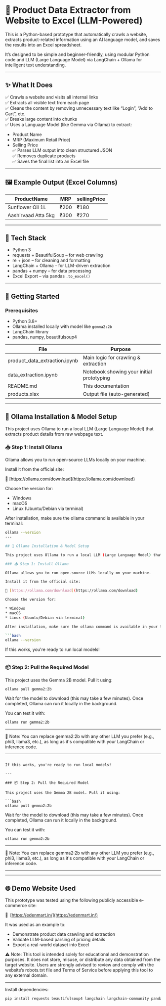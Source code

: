 # 🛒 Product Data Extractor from Website to Excel (LLM-Powered)

This is a Python-based prototype that automatically crawls a website, extracts product-related information using an AI language model, and saves the results into an Excel spreadsheet.

It’s designed to be simple and beginner-friendly, using modular Python code and LLM (Large Language Model) via LangChain + Ollama for intelligent text understanding.

---

## ✨ What It Does

✅ Crawls a website and visits all internal links  
✅ Extracts all visible text from each page  
✅ Cleans the content by removing unnecessary text like “Login”, “Add to Cart”, etc.  
✅ Breaks large content into chunks  
✅ Uses a Language Model (like Gemma via Ollama) to extract:
- Product Name
- MRP (Maximum Retail Price)
- Selling Price  
✅ Parses LLM output into clean structured JSON  
✅ Removes duplicate products  
✅ Saves the final list into an Excel file

---

## 🖼️ Example Output (Excel Columns)

| ProductName         | MRP    | sellingPrice |
|---------------------|--------|---------------|
| Sunflower Oil 1L    | ₹200   | ₹180          |
| Aashirvaad Atta 5kg | ₹300   | ₹270          |

---

## 🧠 Tech Stack

- Python 3
- requests + BeautifulSoup – for web crawling
- re + json – for cleaning and formatting
- LangChain + Ollama – for LLM-driven extraction
- pandas + numpy – for data processing
- Excel Export – via pandas `.to_excel()`

---

## 🚀 Getting Started

### Prerequisites

- Python 3.8+
- Ollama installed locally with model like `gemma2:2b`
- LangChain library
- pandas, numpy, beautifulsoup4


| File              | Purpose                              |
| ----------------- | ------------------------------------ |
| product_data_extraction.ipynb           | Main logic for crawling & extraction |
|data_extraction.ipynb |  Notebook showing your initial prototyping|
| README.md         | This documentation                   |
| products.xlsx | Output file (auto-generated)         |


---

## 🧠 Ollama Installation & Model Setup

This project uses Ollama to run a local LLM (Large Language Model) that extracts product details from raw webpage text.

### 📥 Step 1: Install Ollama

Ollama allows you to run open-source LLMs locally on your machine.

Install it from the official site:

🔗 [https://ollama.com/download](https://ollama.com/download)

Choose the version for:

* Windows
* macOS
* Linux (Ubuntu/Debian via terminal)

After installation, make sure the ollama command is available in your terminal:

```bash
ollama --version
---

## 🧠 Ollama Installation & Model Setup

This project uses Ollama to run a local LLM (Large Language Model) that extracts product details from raw webpage text.

### 📥 Step 1: Install Ollama

Ollama allows you to run open-source LLMs locally on your machine.

Install it from the official site:

🔗 [https://ollama.com/download](https://ollama.com/download)

Choose the version for:

* Windows
* macOS
* Linux (Ubuntu/Debian via terminal)

After installation, make sure the ollama command is available in your terminal:

```bash
ollama --version
```

If this works, you're ready to run local models!

---

### 📦 Step 2: Pull the Required Model

This project uses the Gemma 2B model. Pull it using:

```bash
ollama pull gemma2:2b
```

Wait for the model to download (this may take a few minutes). Once completed, Ollama can run it locally in the background.

You can test it with:

```bash
ollama run gemma2:2b
```

---

📝 Note:
You can replace gemma2:2b with any other LLM you prefer (e.g., phi3, llama3, etc.), as long as it's compatible with your LangChain or inference code.

---
```

If this works, you're ready to run local models!

---

### 📦 Step 2: Pull the Required Model

This project uses the Gemma 2B model. Pull it using:

```bash
ollama pull gemma2:2b
```

Wait for the model to download (this may take a few minutes). Once completed, Ollama can run it locally in the background.

You can test it with:

```bash
ollama run gemma2:2b
```

---

📝 Note:
You can replace gemma2:2b with any other LLM you prefer (e.g., phi3, llama3, etc.), as long as it's compatible with your LangChain or inference code.

---

---

## 🌐 Demo Website Used

This prototype was tested using the following publicly accessible e-commerce site:

🔗 [https://edenmart.in/](https://edenmart.in/)

It was used as an example to:

* Demonstrate product data crawling and extraction
* Validate LLM-based parsing of pricing details
* Export a real-world dataset into Excel

⚠️ Note:
This tool is intended solely for educational and demonstration purposes. It does not store, misuse, or distribute any data obtained from the target website. Users are strongly advised to review and comply with the website’s robots.txt file and Terms of Service before applying this tool to any external domain.

---

Install dependencies:

```bash
pip install requests beautifulsoup4 langchain langchain-community pandas numpy openpyxl
